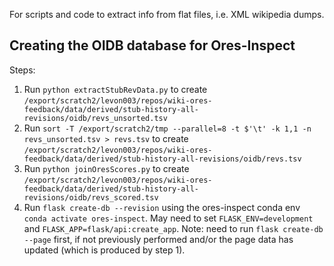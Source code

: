 For scripts and code to extract info from flat files, i.e. XML wikipedia dumps.

## Creating the OIDB database for Ores-Inspect

Steps:
1. Run `python extractStubRevData.py` to create `/export/scratch2/levon003/repos/wiki-ores-feedback/data/derived/stub-history-all-revisions/oidb/revs_unsorted.tsv`
2. Run `sort -T /export/scratch2/tmp --parallel=8 -t $'\t' -k 1,1 -n revs_unsorted.tsv > revs.tsv` to create `/export/scratch2/levon003/repos/wiki-ores-feedback/data/derived/stub-history-all-revisions/oidb/revs.tsv`
3. Run `python joinOresScores.py` to create `/export/scratch2/levon003/repos/wiki-ores-feedback/data/derived/stub-history-all-revisions/oidb/revs_scored.tsv`
4. Run `flask create-db --revision` using the ores-inspect conda env `conda activate ores-inspect`. May need to set `FLASK_ENV=development` and `FLASK_APP=flask/api:create_app`. Note: need to run `flask create-db --page` first, if not previously performed and/or the page data has updated (which is produced by step 1).

